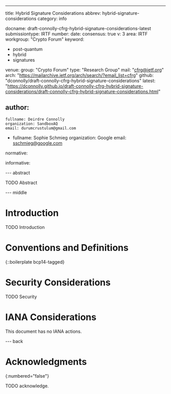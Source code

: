---
title: Hybrid Signature Considerations
abbrev: hybrid-signature-considerations
category: info

docname: draft-connolly-cfrg-hybrid-signature-considerations-latest
submissiontype: IRTF
number:
date:
consensus: true
v: 3
area: IRTF
workgroup: "Crypto Forum"
keyword:
 - post-quantum
 - hybrid
 - signatures

venue:
  group: "Crypto Forum"
  type: "Research Group"
  mail: "cfrg@ietf.org"
  arch: "https://mailarchive.ietf.org/arch/search/?email_list=cfrg"
  github: "dconnolly/draft-connolly-cfrg-hybrid-signature-considerations"
  latest: "https://dconnolly.github.io/draft-connolly-cfrg-hybrid-signature-considerations/draft-connolly-cfrg-hybrid-signature-considerations.html"

author:
 -
    fullname: Deirdre Connolly
    organization: SandboxAQ
    email: durumcrustulum@gmail.com
 -
    fullname: Sophie Schmieg
    organization: Google
    email: sschmieg@google.com

normative:

informative:


--- abstract

TODO Abstract


--- middle

# Introduction

TODO Introduction


# Conventions and Definitions

{::boilerplate bcp14-tagged}


# Security Considerations

TODO Security


# IANA Considerations

This document has no IANA actions.


--- back

# Acknowledgments
{:numbered="false"}

TODO acknowledge.
